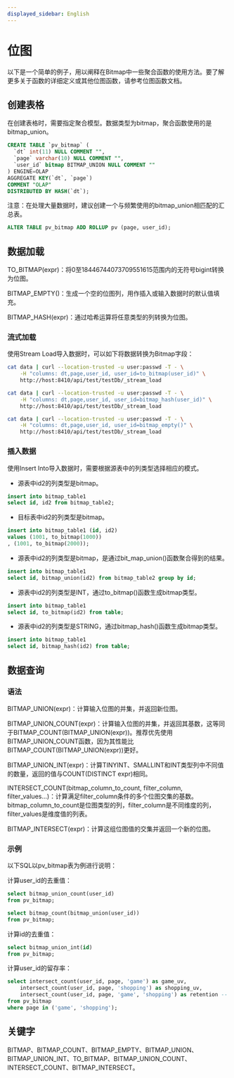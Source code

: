 ```yaml
---
displayed_sidebar: English
---
```


# 位图

以下是一个简单的例子，用以阐释在Bitmap中一些聚合函数的使用方法。要了解更多关于函数的详细定义或其他位图函数，请参考位图函数文档。

## 创建表格

在创建表格时，需要指定聚合模型。数据类型为bitmap，聚合函数使用的是bitmap_union。

```SQL
CREATE TABLE `pv_bitmap` (
  `dt` int(11) NULL COMMENT "",
  `page` varchar(10) NULL COMMENT "",
  `user_id` bitmap BITMAP_UNION NULL COMMENT ""
) ENGINE=OLAP
AGGREGATE KEY(`dt`, `page`)
COMMENT "OLAP"
DISTRIBUTED BY HASH(`dt`);
```

注意：在处理大量数据时，建议创建一个与频繁使用的bitmap_union相匹配的汇总表。

```SQL
ALTER TABLE pv_bitmap ADD ROLLUP pv (page, user_id);
```

## 数据加载

TO_BITMAP(expr)：将0至18446744073709551615范围内的无符号bigint转换为位图。

BITMAP_EMPTY()：生成一个空的位图列，用作插入或输入数据时的默认值填充。

BITMAP_HASH(expr)：通过哈希运算将任意类型的列转换为位图。

### 流式加载

使用Stream Load导入数据时，可以如下将数据转换为Bitmap字段：

```bash
cat data | curl --location-trusted -u user:passwd -T - \
    -H "columns: dt,page,user_id, user_id=to_bitmap(user_id)" \
    http://host:8410/api/test/testDb/_stream_load
```

```bash
cat data | curl --location-trusted -u user:passwd -T - \
    -H "columns: dt,page,user_id, user_id=bitmap_hash(user_id)" \
    http://host:8410/api/test/testDb/_stream_load
```

```bash
cat data | curl --location-trusted -u user:passwd -T - \
    -H "columns: dt,page,user_id, user_id=bitmap_empty()" \
    http://host:8410/api/test/testDb/_stream_load
```

### 插入数据

使用Insert Into导入数据时，需要根据源表中的列类型选择相应的模式。

* 源表中id2的列类型是bitmap。

```SQL
insert into bitmap_table1
select id, id2 from bitmap_table2;
```

* 目标表中id2的列类型是bitmap。

```SQL
insert into bitmap_table1 (id, id2)
values (1001, to_bitmap(1000))
, (1001, to_bitmap(2000));
```

* 源表中id2的列类型是bitmap，是通过bit_map_union()函数聚合得到的结果。

```SQL
insert into bitmap_table1
select id, bitmap_union(id2) from bitmap_table2 group by id;
```

* 源表中id2的列类型是INT，通过to_bitmap()函数生成bitmap类型。

```SQL
insert into bitmap_table1
select id, to_bitmap(id2) from table;
```

* 源表中id2的列类型是STRING，通过bitmap_hash()函数生成bitmap类型。

```SQL
insert into bitmap_table1
select id, bitmap_hash(id2) from table;
```

## 数据查询

### 语法

BITMAP_UNION(expr)：计算输入位图的并集，并返回新位图。

BITMAP_UNION_COUNT(expr)：计算输入位图的并集，并返回其基数，这等同于BITMAP_COUNT(BITMAP_UNION(expr))。推荐优先使用BITMAP_UNION_COUNT函数，因为其性能比BITMAP_COUNT(BITMAP_UNION(expr))更好。

BITMAP_UNION_INT(expr)：计算TINYINT、SMALLINT和INT类型列中不同值的数量，返回的值与COUNT(DISTINCT expr)相同。

INTERSECT_COUNT(bitmap_column_to_count, filter_column, filter_values...)：计算满足filter_column条件的多个位图交集的基数。bitmap_column_to_count是位图类型的列，filter_column是不同维度的列，filter_values是维度值的列表。

BITMAP_INTERSECT(expr)：计算这组位图值的交集并返回一个新的位图。

### 示例

以下SQL以pv_bitmap表为例进行说明：

计算user_id的去重值：

```SQL
select bitmap_union_count(user_id)
from pv_bitmap;

select bitmap_count(bitmap_union(user_id))
from pv_bitmap;
```

计算id的去重值：

```SQL
select bitmap_union_int(id)
from pv_bitmap;
```

计算user_id的留存率：

```SQL
select intersect_count(user_id, page, 'game') as game_uv,
    intersect_count(user_id, page, 'shopping') as shopping_uv,
    intersect_count(user_id, page, 'game', 'shopping') as retention -- Number of users that access both the 'game' and 'shopping' pages
from pv_bitmap
where page in ('game', 'shopping');
```

## 关键字

BITMAP、BITMAP_COUNT、BITMAP_EMPTY、BITMAP_UNION、BITMAP_UNION_INT、TO_BITMAP、BITMAP_UNION_COUNT、INTERSECT_COUNT、BITMAP_INTERSECT。
